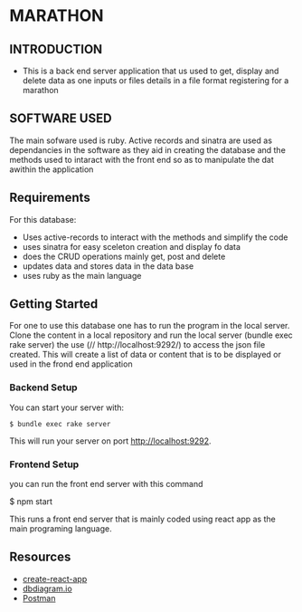   # MARATHON

## INTRODUCTION

- This is a back end server application that us used to get, display and delete
  data as one inputs or files details in a file format registering for a marathon

## SOFTWARE USED

The main sofware used is ruby. Active records and sinatra are used as dependancies
in the software as they aid in creating the database and the methods used to intaract
with the front end so as to manipulate the dat awithin the application

## Requirements

For this database:

- Uses active-records to interact with the methods and simplify the code
- uses sinatra for easy sceleton creation and display fo data
- does the CRUD operations mainly get, post and delete
- updates data and stores data in the data base
- uses ruby as the main language

## Getting Started
For one to use this database one has to run the program in the local server. Clone 
the content in a local repository and run the local server (bundle exec rake server)
the use (// http://localhost:9292/) to access the json file created. This will create
a list of data or content that is to be displayed or used in the frond end application

### Backend Setup

You can start your server with:

```console
$ bundle exec rake server
```

This will run your server on port
[http://localhost:9292](http://localhost:9292).

### Frontend Setup

you can run the front end server with this command

$ npm start

This runs a front end server that is mainly coded using react app
as the main programing language. 


## Resources

- [create-react-app][]
- [dbdiagram.io][]
- [Postman][postman download]

[create-react-app]: https://create-react-app.dev/docs/getting-started
[create repo]: https://docs.github.com/en/get-started/quickstart/create-a-repo
[dbdiagram.io]: https://dbdiagram.io/
[postman download]: https://www.postman.com/downloads/
[network tab]: https://developer.chrome.com/docs/devtools/network/
